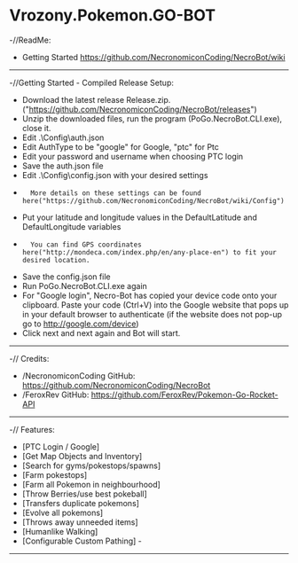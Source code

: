# Vrozony.Pokemon.GO-BOT
-//ReadMe:
-	Getting Started
	https://github.com/NecronomiconCoding/NecroBot/wiki
------------------------------------------------------------------------------------------------------------------------------------------
-//Getting Started - Compiled Release Setup:
-	Download the latest release Release.zip.("https://github.com/NecronomiconCoding/NecroBot/releases")
-	Unzip the downloaded files, run the program (PoGo.NecroBot.CLI.exe), close it.
-	Edit .\Config\auth.json
-	Edit AuthType to be "google" for Google, "ptc" for Ptc
-	Edit your password and username when choosing PTC login
-	Save the auth.json file
-	Edit .\Config\config.json with your desired settings
-	    More details on these settings can be found here("https://github.com/NecronomiconCoding/NecroBot/wiki/Config")
-	Put your latitude and longitude values in the DefaultLatitude and DefaultLongitude variables
-	    You can find GPS coordinates here("http://mondeca.com/index.php/en/any-place-en") to fit your desired location.
-	Save the config.json file
-	Run PoGo.NecroBot.CLI.exe again
-	For "Google login", Necro-Bot has copied your device code onto your clipboard. Paste your code (Ctrl+V) into the Google website
	that pops up in your default browser to authenticate (if the website does not pop-up go to http://google.com/device)
-	Click next and next again and Bot will start.
------------------------------------------------------------------------------------------------------------------------------------------
-// Credits:
-	/NecronomiconCoding
	GitHub: https://github.com/NecronomiconCoding/NecroBot
-	/FeroxRev
	GitHub:	https://github.com/FeroxRev/Pokemon-Go-Rocket-API
------------------------------------------------------------------------------------------------------------------------------------------
-// Features:
-	[PTC Login / Google]
-	[Get Map Objects and Inventory]
-	[Search for gyms/pokestops/spawns]
-	[Farm pokestops]
-	[Farm all Pokemon in neighbourhood]
-	[Throw Berries/use best pokeball]
-	[Transfers duplicate pokemons]
-	[Evolve all pokemons]
-	[Throws away unneeded items]
-	[Humanlike Walking]
-	[Configurable Custom Pathing]											 -
------------------------------------------------------------------------------------------------------------------------------------------
